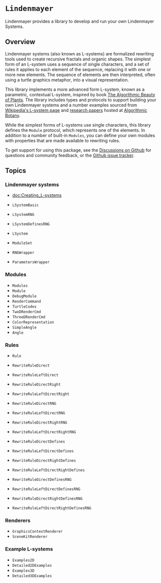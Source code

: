 # ``Lindenmayer``

Lindenmayer provides a library to develop and run your own Lindenmayer Systems.

## Overview

Lindenmayer systems (also known as L-systems) are formalized rewriting tools used to create recursive fractals and organic shapes.
The simplest form of an L-system uses a sequence of single characters, and a set of rules it applies to each element of the sequence, replacing it with one or more new elements. 
The sequence of elements are then interpreted, often using a turtle graphics metaphor, into a visual representation.

This library implements a more advanced form L-system, known as a parametric, contextual L-system, inspired by book [The Algorithmic Beauty of Plants](http://algorithmicbotany.org/papers/abop/abop.pdf).
The library includes types and protocols to support building your own Lindenmayer systems and a number examples sourced from [Wikipedia's L-system page](https://en.wikipedia.org/wiki/L-system) and [research papers](http://algorithmicbotany.org/papers/) hosted at [Algorithmic Botany](http://algorithmicbotany.org/).

While the simplest forms of L-systems use single characters, this library defines the ``Module`` protocol, which represents one of the elements.
In addition to a number of built-in ``Modules``, you can define your own modules with properties that are made available to rewriting rules.

To get support for using this package, see the [Discussions on Github](https://github.com/heckj/Lindenmayer/discussions) for questions and community feedback, or the [Github issue tracker](https://github.com/heckj/Lindenmayer/issues).

## Topics

### Lindenmayer systems

- <doc:Creating_L-systems>

- ``LSystemBasic``
- ``LSystemRNG``
- ``LSystemDefinesRNG``
- ``LSystem``
- ``ModuleSet``
- ``RNGWrapper``
- ``ParametersWrapper``

### Modules

- ``Modules``
- ``Module``
- ``DebugModule``
- ``RenderCommand``
- ``TurtleCodes``
- ``TwoDRenderCmd``
- ``ThreeDRenderCmd``
- ``ColorRepresentation``
- ``SimpleAngle``
- ``Angle``

### Rules 

- ``Rule``
- ``RewriteRuleDirect``
- ``RewriteRuleLeftDirect``
- ``RewriteRuleDirectRight``
- ``RewriteRuleLeftDirectRight``

- ``RewriteRuleDirectRNG``
- ``RewriteRuleLeftDirectRNG``
- ``RewriteRuleDirectRightRNG``
- ``RewriteRuleLeftDirectRightRNG``

- ``RewriteRuleDirectDefines``
- ``RewriteRuleLeftDirectDefines``
- ``RewriteRuleDirectRightDefines``
- ``RewriteRuleLeftDirectRightDefines``

- ``RewriteRuleDirectDefinesRNG``
- ``RewriteRuleLeftDirectDefinesRNG``
- ``RewriteRuleDirectRightDefinesRNG``
- ``RewriteRuleLeftDirectRightDefinesRNG``

### Renderers

- ``GraphicsContextRenderer``
- ``SceneKitRenderer``

### Example L-systems

- ``Examples2D``
- ``Detailed2DExamples``
- ``Examples3D``
- ``Detailed3DExamples``
